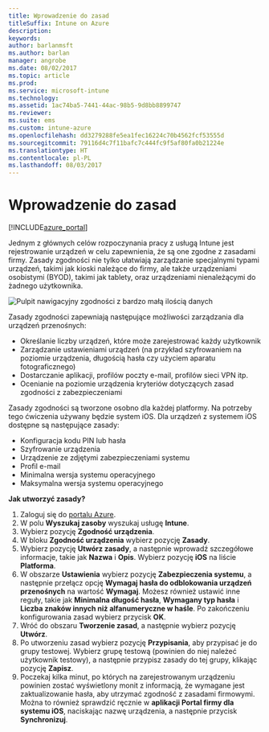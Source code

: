 ```yaml
---
title: Wprowadzenie do zasad
titleSuffix: Intune on Azure
description: 
keywords: 
author: barlanmsft
ms.author: barlan
manager: angrobe
ms.date: 08/02/2017
ms.topic: article
ms.prod: 
ms.service: microsoft-intune
ms.technology: 
ms.assetid: 1ac74ba5-7441-44ac-98b5-9d8bb8899747
ms.reviewer: 
ms.suite: ems
ms.custom: intune-azure
ms.openlocfilehash: dd3279288fe5ea1fec16224c70b4562fcf53555d
ms.sourcegitcommit: 79116d4c7f11bafc7c444fc9f5af80fa0b21224e
ms.translationtype: HT
ms.contentlocale: pl-PL
ms.lasthandoff: 08/03/2017
---
```

# <a name="getting-started-with-policies"></a>Wprowadzenie do zasad

[!INCLUDE[azure_portal](./includes/azure_portal.md)]

Jednym z głównych celów rozpoczynania pracy z usługą Intune jest rejestrowanie urządzeń w celu zapewnienia, że są one zgodne z zasadami firmy. Zasady zgodności nie tylko ułatwiają zarządzanie specjalnymi typami urządzeń, takimi jak kioski należące do firmy, ale także urządzeniami osobistymi (BYOD), takimi jak tablety, oraz urządzeniami nienależącymi do żadnego użytkownika.

![Pulpit nawigacyjny zgodności z bardzo małą ilością danych](/intune/media/generic-compliance-dashboard.png)

Zasady zgodności zapewniają następujące możliwości zarządzania dla urządzeń przenośnych:

* Określanie liczby urządzeń, które może zarejestrować każdy użytkownik
* Zarządzanie ustawieniami urządzeń (na przykład szyfrowaniem na poziomie urządzenia, długością hasła czy użyciem aparatu fotograficznego)
* Dostarczanie aplikacji, profilów poczty e-mail, profilów sieci VPN itp.
* Ocenianie na poziomie urządzenia kryteriów dotyczących zasad zgodności z zabezpieczeniami

Zasady zgodności są tworzone osobno dla każdej platformy. Na potrzeby tego ćwiczenia używany będzie system iOS. Dla urządzeń z systemem iOS dostępne są następujące zasady:

* Konfiguracja kodu PIN lub hasła
* Szyfrowanie urządzenia
* Urządzenie ze zdjętymi zabezpieczeniami systemu
* Profil e-mail
* Minimalna wersja systemu operacyjnego
* Maksymalna wersja systemu operacyjnego

__Jak utworzyć zasady?__

1. Zaloguj się do [portalu Azure](https://portal.azure.com).
2. W polu **Wyszukaj zasoby** wyszukaj usługę **Intune**.
3. Wybierz pozycję **Zgodność urządzenia**.
4. W bloku **Zgodność urządzenia** wybierz pozycję **Zasady**.
5. Wybierz pozycję **Utwórz zasady**, a następnie wprowadź szczegółowe informacje, takie jak **Nazwa** i **Opis**. Wybierz pozycję **iOS** na liście **Platforma**.
6. W obszarze **Ustawienia** wybierz pozycję **Zabezpieczenia systemu**, a następnie przełącz opcję **Wymagaj hasła do odblokowania urządzeń przenośnych** na wartość **Wymagaj**. Możesz również ustawić inne reguły, takie jak **Minimalna długość hasła**, **Wymagany typ hasła** i **Liczba znaków innych niż alfanumeryczne w haśle**. Po zakończeniu konfigurowania zasad wybierz przycisk **OK**.
7. Wróć do obszaru **Tworzenie zasad**, a następnie wybierz pozycję **Utwórz**.
8. Po utworzeniu zasad wybierz pozycję **Przypisania**, aby przypisać je do grupy testowej. Wybierz grupę testową (powinien do niej należeć użytkownik testowy), a następnie przypisz zasady do tej grupy, klikając pozycję **Zapisz**.
9. Poczekaj kilka minut, po których na zarejestrowanym urządzeniu powinien zostać wyświetlony monit z informacją, że wymagane jest zaktualizowanie hasła, aby utrzymać zgodność z zasadami firmowymi. Można to również sprawdzić ręcznie w **aplikacji Portal firmy dla systemu iOS**, naciskając nazwę urządzenia, a następnie przycisk **Synchronizuj**.
